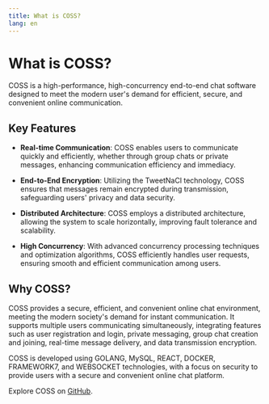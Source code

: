 ```yaml
---
title: What is COSS?
lang: en
---
```


# What is COSS?

COSS is a high-performance, high-concurrency end-to-end chat software designed to meet the modern user's demand for efficient, secure, and convenient online communication.

## Key Features

- **Real-time Communication**: COSS enables users to communicate quickly and efficiently, whether through group chats or private messages, enhancing communication efficiency and immediacy.
  
- **End-to-End Encryption**: Utilizing the TweetNaCl technology, COSS ensures that messages remain encrypted during transmission, safeguarding users' privacy and data security.

- **Distributed Architecture**: COSS employs a distributed architecture, allowing the system to scale horizontally, improving fault tolerance and scalability.

- **High Concurrency**: With advanced concurrency processing techniques and optimization algorithms, COSS efficiently handles user requests, ensuring smooth and efficient communication among users.

## Why COSS?

COSS provides a secure, efficient, and convenient online chat environment, meeting the modern society's demand for instant communication. It supports multiple users communicating simultaneously, integrating features such as user registration and login, private messaging, group chat creation and joining, real-time message delivery, and data transmission encryption.

COSS is developed using GOLANG, MySQL, REACT, DOCKER, FRAMEWORK7, and WEBSOCKET technologies, with a focus on security to provide users with a secure and convenient online chat platform.

Explore COSS on [GitHub](https://github.com/cossim).